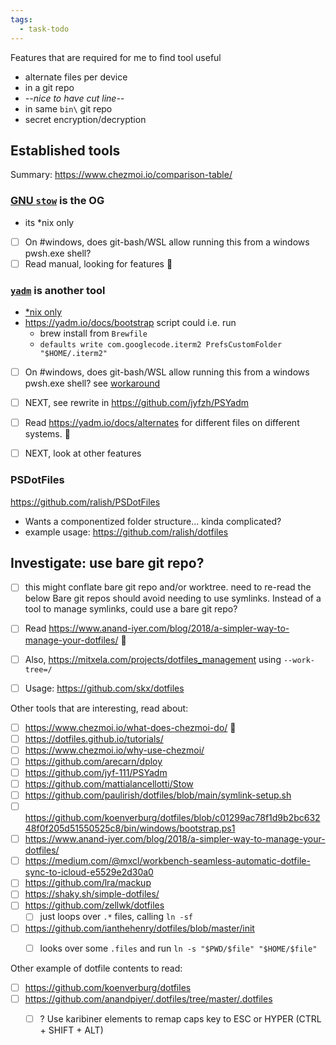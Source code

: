 ```yaml
---
tags:
  - task-todo
---
```

Features that are required for me to find tool useful
- alternate files per device
- in a git repo
- *--nice to have cut line--*
- in same `bin\` git repo
- secret encryption/decryption
## Established tools
Summary: https://www.chezmoi.io/comparison-table/

### [GNU `stow`](https://www.gnu.org/software/stow/) is the OG
- its \*nix only
- [ ] On #windows, does git-bash/WSL allow running this from a windows pwsh.exe shell?
- [ ] Read manual, looking for features 🔼 

### [`yadm`](https://github.com/TheLocehiliosan/yadm) is another tool
- [\*nix only](https://github.com/TheLocehiliosan/yadm/issues/363)
- https://yadm.io/docs/bootstrap script could i.e. run
	- brew install from `Brewfile`
	- `defaults write com.googlecode.iterm2 PrefsCustomFolder "$HOME/.iterm2"`
- [ ] On #windows, does git-bash/WSL allow running this from a windows pwsh.exe shell? see [workaround](https://github.com/TheLocehiliosan/yadm/issues/363#issuecomment-973837636)
- [ ] NEXT, see rewrite in https://github.com/jyfzh/PSYadm

- [ ] Read https://yadm.io/docs/alternates for different files on different systems. 🔼 
- [ ] NEXT, look at other features

### PSDotFiles
https://github.com/ralish/PSDotFiles
- Wants a componentized folder structure... kinda complicated?
- example usage: https://github.com/ralish/dotfiles

## Investigate: use bare git repo?

- [ ] this might conflate bare git repo and/or worktree. need to re-read the below
Bare git repos should avoid needing to use symlinks.
Instead of a tool to manage symlinks, could use a bare git repo?

- [ ] Read https://www.anand-iyer.com/blog/2018/a-simpler-way-to-manage-your-dotfiles/ 🔼 
- [ ] Also, https://mitxela.com/projects/dotfiles_management using `--work-tree=/`
- [ ] Usage: https://github.com/skx/dotfiles


Other tools that are interesting, read about:
- [ ] https://www.chezmoi.io/what-does-chezmoi-do/ 🔼 
- [ ] https://dotfiles.github.io/tutorials/
- [ ] https://www.chezmoi.io/why-use-chezmoi/
- [ ] https://github.com/arecarn/dploy
- [ ] https://github.com/jyf-111/PSYadm
- [ ] https://github.com/mattialancellotti/Stow
- [ ] https://github.com/paulirish/dotfiles/blob/main/symlink-setup.sh
- [ ] https://github.com/koenverburg/dotfiles/blob/c01299ac78f1d9b2bc63248f0f205d51550525c8/bin/windows/bootstrap.ps1
- [ ] https://www.anand-iyer.com/blog/2018/a-simpler-way-to-manage-your-dotfiles/
- [ ] https://medium.com/@mxcl/workbench-seamless-automatic-dotfile-sync-to-icloud-e5529e2d30a0
- [ ] https://github.com/lra/mackup
- [ ] https://shaky.sh/simple-dotfiles/
- [ ] https://github.com/zellwk/dotfiles
	- [ ] just loops over `.*` files, calling `ln -sf`
- [ ] https://github.com/ianthehenry/dotfiles/blob/master/init
	- [ ] looks over some `.files` and run `ln -s "$PWD/$file" "$HOME/$file"`



Other example of dotfile contents to read:
- [ ] https://github.com/koenverburg/dotfiles
- [ ] https://github.com/anandpiyer/.dotfiles/tree/master/.dotfiles
	- [ ] ? Use karibiner elements to remap caps key to ESC or HYPER (CTRL + SHIFT + ALT)

